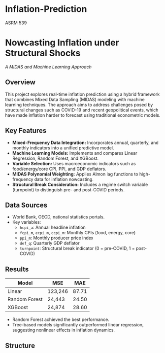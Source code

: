 # Inflation-Prediction
ASRM 539
# Nowcasting Inflation under Structural Shocks
*A MIDAS and Machine Learning Approach*

## Overview

This project explores real-time inflation prediction using a hybrid framework that combines Mixed Data Sampling (MIDAS) modeling with machine learning techniques. The approach aims to address challenges posed by structural changes such as COVID-19 and recent geopolitical events, which have made inflation harder to forecast using traditional econometric models.

## Key Features

- **Mixed-Frequency Data Integration:** Incorporates annual, quarterly, and monthly indicators into a unified predictive model.
- **Machine Learning Models:** Implements and compares Linear Regression, Random Forest, and XGBoost.
- **Variable Selection:** Uses macroeconomic indicators such as food/energy/core CPI, PPI, and GDP deflators.
- **MIDAS Polynomial Weighting:** Applies Almon lag functions to high-frequency data for inflation nowcasting.
- **Structural Break Consideration:** Includes a regime switch variable (turnpoint) to distinguish pre- and post-COVID periods.

## Data Sources

- World Bank, OECD, national statistics portals.
- Key variables:
  - `hcpi_a`: Annual headline inflation
  - `fcpi_m`, `ecpi_m`, `ccpi_m`: Monthly CPIs (food, energy, core)
  - `ppi_m`: Monthly producer price index
  - `def_q`: Quarterly GDP deflator
  - `turnpoint`: Structural break indicator (0 = pre-COVID, 1 = post-COVID)

## Results

| Model         | MSE         | MAE      |
|---------------|-------------|----------|
| Linear        | 123,246     | 87.71    |
| Random Forest | 24,443      | 24.50    |
| XGBoost       | 24,874      | 28.60    |

- Random Forest achieved the best performance.
- Tree-based models significantly outperformed linear regression, suggesting nonlinear effects in inflation dynamics.

## Structure
